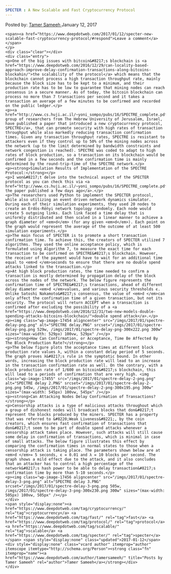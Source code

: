 ```yaml
---
SPECTER : A New Scalable and Fast Cryptocurrency Protocol
---
```

<article class="post-listing post-17450 post type-post status-publish format-standard has-post-thumbnail hentry  tag-cryptocurrency tag-fast tag-protocol tag-scalable tag-specter">
    <div class="post-inner">
        <span>Posted by: <a href="https://www.deepdotweb.com/author/tamersameeh/" title="">Tamer Sameeh </a></span>
    <span>January 12, 2017</span>
    
    <span><a href="https://www.deepdotweb.com/2017/01/12/specter-new-scalable-fast-cryptocurrency-protocol/#respond">Leave a comment</a></span>
    </p>
    <div class="clear"></div>
    <div class="entry">
    <p>One of the big issues with bitcoin&#8217;s blockchain is <a href="https://www.deepdotweb.com/2016/12/29/can-locality-based-approach-improve-delay-confirmation-transactions-along-bitcoins-blockahin/">the scalability of the protocol</a> which means that the blockchain cannot process a high transaction throughput rate, mainly because the block size has to be kept to a minimum, and their production rate has to be low to guarantee that mining nodes can reach consensus in a secure manner. As of today, the bitcoin blockchain can process no more than 7 transactions per second and it takes a transaction an average of a few minutes to be confirmed and recorded on the public ledger.</p>
    <p><a href="http://www.cs.huji.ac.il/~yoni_sompo/pubs/16/SPECTRE_complete.pdf">A group of researchers from The Hebrew University of Jerusalem, Israel, have published a paper that introduced a new cryptocurrency protocol, SPECTRE</a>, that can promote security with high rates of transaction throughput while also markedly reducing transaction confirmation times. Given any transaction throughput rates, SPECTRE is resistant to attackers even if they control up to 50% of the mining nodes across the network (up to the limit determined by bandwidth constraints and network congestion is reached). SPECTRE was coded to adapt to high rates of block production, so a transaction on its blockchain would be confirmed in a few seconds and the confirmation time is mainly determined by the round-trip-time of the SPECTRE network.</p>
    <p><strong>Simulation Results of Implementation of the SPECTRE Protocol:</strong></p>
    <p>I won&#8217;t delve into the technical aspect of the SPECTER protocol as you can check this via <a href="http://www.cs.huji.ac.il/~yoni_sompo/pubs/16/SPECTRE_complete.pdf">reading the paper published a few days ago</a>.</p>
    <p>The researchers used Python to implement the SPECTER protocol, while also utilizing an event driven network dynamics simulator. During each of their simulation experiments, they used 20 nodes to create an Erdӧs-Rḕnyi network topology randomly. Each node would create 5 outgoing links. Each link faced a time delay that is uniformly distributed and then scaled in a linear manner to achieve a graph diameter of <em>d</em> (for any given <em>d</em>). Each point on the graph would represent the average of the outcome of at least 500 simulation experiments.</p>
    <p>The main focus of SPECTER is to promote a short transaction confirmation time. To achieve this, the creators of SPECTER utilized 7 algorithms. They used the online acceptance policy, which is formulated using Algorithm 7, to measure the exact time for each transaction to be confirmed on SPECTRE&#8217;s blockchain. However, the receiver of the payment would have to wait for an additional time equal to <em>d </em>seconds to ensure that there are no double spend attacks linked to the transaction.</p>
    <p>At high block production rates, the time needed to confirm a transaction is mostly determined by propagation delay of the block across the nodes of the network. The below figure represents the confirmation time of SPECTRE&#8217;s transactions, ahead of different delay diameter <em>d </em>values, and various security thresholds ϵ. Unlike Satoshi Nakamoto&#8217;s consensus, the value of <em>d </em>can only affect the confirmation time of a given transaction, but not its security. The protocol will return ACCEPT when a transaction is confirmed after excluding the possibility of a <a href="https://www.deepdotweb.com/2016/12/31/two-new-models-double-spending-attacks-bitcoins-blockchain/">double spend attack</a>.</p>
    <p><img class="wp-image-17454 aligncenter" src="/imgs/2017/01/spectre-delay-png.png" alt="SPECTRE delay.PNG" srcset="/imgs/2017/01/spectre-delay-png.png 529w, /imgs/2017/01/spectre-delay-png-300x222.png 300w" sizes="(max-width: 529px) 100vw, 529px" /></p>
    <p><strong>How Can Confirmation, or Acceptance, Time Be Affected By The Block Production Rate?</strong></p>
    <p>The below figure plots the acceptance times at different block production rate values λ, within a constant delay period of 5 seconds. The graph proves λ&#8217;s rule in the symptotic bound. In other words, increasing the block production rate will lead to an increase in the transaction confirmation rate as well. On the contrary, with a block production rate of 1/600 on bitcoin&#8217;s blockchain, this will lead to a periods of confirmation that are very high. <img class="wp-image-17455" src="/imgs/2017/01/spectre-delay-2-png.png" alt="SPECTRE delay 2.PNG" srcset="/imgs/2017/01/spectre-delay-2-png.png 545w, /imgs/2017/01/spectre-delay-2-png-300x195.png 300w" sizes="(max-width: 545px) 100vw, 545px" /></p>
    <p><strong>Can Attacking Nodes Delay Confirmation of Transactions?</strong></p>
    <p>Censorship attacks is a type of malicious attacks throughout which a group of dishonest nodes will broadcast blocks that don&#8217;t represent the blocks produced by the miners. SPECTER has a property that was referred to &#8220;Weak Liveness&#8221;, by the coin creators, which ensures fast confirmation of transactions that don&#8217;t seem to be part of double spend attacks whenever a censorship attack takes place. However, such attacks will still cause some delay in confirmation of transactions, which is minimal in case of small attacks. The below figure illustrates this effect by comparing the confirmation times in normal states to those when a censorship attack is taking place. The parameters shown below are at <em>d </em>= 5 seconds, ϵ = 0.01 and λ = 10 blocks per second. The graph shows a mild effect due to the attack, and it also concludes that an attacker has to control a high percentage of the network&#8217;s hash power to be able to delay transaction&#8217;s confirmation time by more than 5-10 seconds.</p>
    <p><img class="wp-image-17456 aligncenter" src="/imgs/2017/01/spectre-delay-3-png.png" alt="SPECTRE delay 3.PNG" srcset="/imgs/2017/01/spectre-delay-3-png.png 505w, /imgs/2017/01/spectre-delay-3-png-300x230.png 300w" sizes="(max-width: 505px) 100vw, 505px" /></p>
    </div>
    <span style="display:none"><a href="https://www.deepdotweb.com/tag/cryptocurrency/" rel="tag">cryptocurrency</a> <a href="https://www.deepdotweb.com/tag/fast/" rel="tag">fast</a> <a href="https://www.deepdotweb.com/tag/protocol/" rel="tag">protocol</a> <a href="https://www.deepdotweb.com/tag/scalable/" rel="tag">scalable</a> <a href="https://www.deepdotweb.com/tag/specter/" rel="tag">specter</a></span> <span style="display:none" class="updated">2017-01-12</span>
    <div style="display:none" class="vcard author" itemprop="author" itemscope itemtype="http://schema.org/Person"><strong class="fn" itemprop="name"><a href="https://www.deepdotweb.com/author/tamersameeh/" title="Posts by Tamer Sameeh" rel="author">Tamer Sameeh</a></strong></div>
    </div>
</article>

